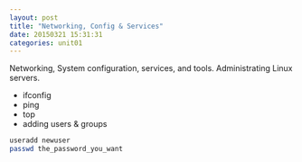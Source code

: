 ```yaml
---
layout: post
title: "Networking, Config & Services"
date: 20150321 15:31:31
categories: unit01
---
```


Networking, System configuration, services, and tools. Administrating Linux servers.

* ifconfig
* ping
* top
* adding users & groups

```bash
useradd newuser
passwd the_password_you_want
```



